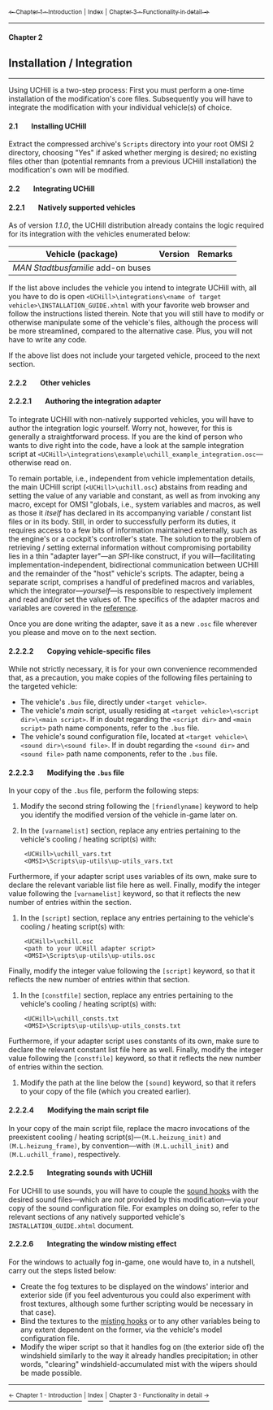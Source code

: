 [<sub>&#8592; Chapter 1 - Introduction</sub>](./1_introduction.md) <sub>|</sub> [<sub>Index</sub>](./0_index.md) <sub>|</sub> [<sub>Chapter 3 - Functionality in detail &#8594;</sub>](./3_functionality_details.md)
***
#### Chapter 2
## Installation / Integration
***
Using UCHill is a two-step process: First you must perform a one-time installation of the modification's core files. Subsequently you will have to integrate the modification with your individual vehicle(s) of choice.

#### 2.1&#160;&#160;&#160;&#160;&#160;&#160;&#160;&#160;Installing UCHill

Extract the compressed archive's `Scripts` directory into your root OMSI 2 directory, choosing "Yes" if asked whether merging is desired; no existing files other than (potential remnants from a previous UCHill installation) the modification's own will be modified.

#### 2.2&#160;&#160;&#160;&#160;&#160;&#160;&#160;&#160;Integrating UCHill

#### 2.2.1&#160;&#160;&#160;&#160;&#160;&#160;&#160;&#160;Natively supported vehicles

As of version *1.1.0*, the UCHill distribution already contains the logic required for its integration with the vehicles enumerated below:

Vehicle (package) | Version | Remarks
------------------|---------|--------
*MAN Stadtbusfamilie* add-on buses | | 

If the list above includes the vehicle you intend to integrate UCHill with, all you have to do is open `<UCHill>\integrations\<name of target vehicle>\INSTALLATION_GUIDE.xhtml` with your favorite web browser and follow the instructions listed therein. Note that you will still have to modify or otherwise manipulate some of the vehicle's files, although the process will be more streamlined, compared to the alternative case. Plus, you will not have to write any code.

If the above list does not include your targeted vehicle, proceed to the next section.

#### 2.2.2&#160;&#160;&#160;&#160;&#160;&#160;&#160;&#160;Other vehicles

#### 2.2.2.1&#160;&#160;&#160;&#160;&#160;&#160;&#160;&#160;Authoring the integration adapter

To integrate UCHill with non-natively supported vehicles, you will have to author the integration logic yourself. Worry not, however, for this is generally a straightforward process. If you are the kind of person who wants to dive right into the code, have a look at the sample integration script at `<UCHill>\integrations\example\uchill_example_integration.osc`—otherwise read on.

To remain portable, i.e., independent from vehicle implementation details, the main UCHill script (`<UCHill>\uchill.osc`) abstains from reading and setting the value of any variable and constant, as well as from invoking any macro, except for OMSI "globals, i.e., system variables and macros, as well as those it *itself* has declared in its accompanying variable / constant list files or in its body. Still, in order to successfully perform its duties, it requires access to a few bits of information maintained externally, such as the engine's or a cockpit's controller's state. The solution to the problem of retrieving / setting external information without compromising portability lies in a thin "adapter layer"—an *SPI*-like construct, if you will—facilitating implementation-independent, bidirectional communication between UCHill and the remainder of the "host" vehicle's scripts. The adapter, being a separate script, comprises a handful of predefined macros and variables, which the integrator—*yourself*—is responsible to respectively implement and read and/or set the values of. The specifics of the adapter macros and variables are covered in the [reference](./5_technical_reference.md).

Once you are done writing the adapter, save it as a new `.osc` file wherever you please and move on to the next section.

#### 2.2.2.2&#160;&#160;&#160;&#160;&#160;&#160;&#160;&#160;Copying vehicle-specific files

While not strictly necessary, it is for your own convenience recommended that, as a precaution, you make copies of the following files pertaining to the targeted vehicle:
* The vehicle's `.bus` file, directly under `<target vehicle>`.
* The vehicle's *main* script, usually residing at `<target vehicle>\<script dir>\<main script>`. If in doubt regarding the `<script dir>` and `<main script>` path name components, refer to the `.bus` file.
* The vehicle's sound configuration file, located at `<target vehicle>\<sound dir>\<sound file>`. If in doubt regarding the `<sound dir>` and `<sound file>` path name components, refer to the `.bus` file.

#### 2.2.2.3&#160;&#160;&#160;&#160;&#160;&#160;&#160;&#160;Modifying the `.bus` file

In your copy of the `.bus` file, perform the following steps:

1. Modify the second string following the `[friendlyname]` keyword to help you identify the modified version of the vehicle in-game later on.
1. In the `[varnamelist]` section, replace any entries pertaining to the vehicle's cooling / heating script(s) with:

        <UCHill>\uchill_vars.txt
        <OMSI>\Scripts\up-utils\up-utils_vars.txt
Furthermore, if your adapter script uses variables of its own, make sure to declare the relevant variable list file here as well. Finally, modify the integer value following the `[varnamelist]` keyword, so that it reflects the new number of entries within the section.
1. In the `[script]` section, replace any entries pertaining to the vehicle's cooling / heating script(s) with:

        <UCHill>\uchill.osc
        <path to your UCHill adapter script>
        <OMSI>\Scripts\up-utils\up-utils.osc
Finally, modify the integer value following the `[script]` keyword, so that it reflects the new number of entries within that section.
1. In the `[constfile]` section, replace any entries pertaining to the vehicle's cooling / heating script(s) with:

        <UCHill>\uchill_consts.txt
        <OMSI>\Scripts\up-utils\up-utils_consts.txt
Furthermore, if your adapter script uses constants of its own, make sure to declare the relevant constant list file here as well. Finally, modify the integer value following the `[constfile]` keyword, so that it reflects the new number of entries within the section.
1. Modify the path at the line below the `[sound]` keyword, so that it refers to your copy of the file (which you created earlier).

#### 2.2.2.4&#160;&#160;&#160;&#160;&#160;&#160;&#160;&#160;Modifying the main script file

In your copy of the main script file, replace the macro invocations of the preexistent cooling / heating script(s)—`(M.L.heizung_init)` and `(M.L.heizung_frame)`, by convention—with `(M.L.uchill_init)` and `(M.L.uchill_frame)`, respectively.

#### 2.2.2.5&#160;&#160;&#160;&#160;&#160;&#160;&#160;&#160;Integrating sounds with UCHill

For UCHill to use sounds, you will have to couple the [sound hooks](./5_technical_reference.md#53175hooks) with the desired sound files—which are *not* provided by this modification—via your copy of the sound configuration file. For examples on doing so, refer to the relevant sections of any natively supported vehicle's `INSTALLATION_GUIDE.xhtml` document.

#### 2.2.2.6&#160;&#160;&#160;&#160;&#160;&#160;&#160;&#160;Integrating the window misting effect

For the windows to actually fog in-game, one would have to, in a nutshell, carry out the steps listed below:
* Create the fog textures to be displayed on the windows' interior and exterior side (if you feel adventurous you could also experiment with frost textures, although some further scripting would be necessary in that case).
* Bind the textures to the [misting hooks](./5_technical_reference.md#53175hooks) or to any other variables being to any extent dependent on the former, via the vehicle's model configuration file.
* Modify the wiper script so that it handles fog on (the exterior side of) the windshield similarly to the way it already handles precipitation; in other words, "clearing" windshield-accumulated mist with the wipers should be made possible.

***
[<sup>&#8592; Chapter 1 - Introduction</sup>](./1_introduction.md) <sup>|</sup> [<sup>Index</sup>](./0_index.md) <sup>|</sup> [<sup>Chapter 3 - Functionality in detail &#8594;</sup>](./3_functionality_details.md)
